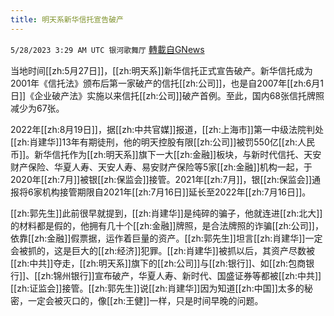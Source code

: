 ```yaml
---
title: 明天系新华信托宣告破产
---
```

`5/28/2023 3:29 AM UTC 银河歌舞厅` [轉載自GNews](https://gnews.org/articles/1336708)

当地时间[[zh:5月27日]]，[[zh:明天系]]新华信托正式宣告破产。新华信托成为2001年《信托法》颁布后第一家破产的信托[[zh:公司]]，也是自2007年[[zh:6月1日]]《企业破产法》实施以来信托[[zh:公司]]破产首例。至此，国内68张信托牌照减少为67张。

2022年[[zh:8月19日]]，据[[zh:中共官媒]]报道，[[zh:上海市]]第一中级法院判处[[zh:肖建华]]13年有期徒刑，他的明天控股有限[[zh:公司]]被罚550亿[[zh:人民币]]。新华信托作为[[zh:明天系]]旗下一大[[zh:金融]]板块，与新时代信托、天安财产保险、华夏人寿、天安人寿、易安财产保险等5家[[zh:金融]]机构一起，于2020年[[zh:7月]]被银[[zh:保监会]]接管。2021年[[zh:7月]]，银[[zh:保监会]]通报将6家机构接管期限自2021年[[zh:7月16日]]延长至2022年[[zh:7月16日]]。

[[zh:郭先生]]此前很早就提到，[[zh:肖建华]]是纯碎的骗子，他就连进[[zh:北大]]的材料都是假的，他拥有几十个[[zh:金融]]牌照，是合法牌照的诈骗[[zh:公司]]，依靠[[zh:金融]]假票据，运作着巨量的资产。[[zh:郭先生]]坦言[[zh:肖建华]]一定会被抓的，这是巨大的[[zh:经济]]犯罪。[[zh:肖建华]]被抓以后，其资产尽数被[[zh:中共]]夺走，[[zh:明天系]]旗下的[[zh:公司]]与[[zh:银行]]、如[[zh:包商银行]]、[[zh:锦州银行]]宣布破产，华夏人寿、新时代、国盛证券等都被[[zh:中共]][[zh:证监会]]接管。[[zh:郭先生]]说[[zh:肖建华]]因为知道[[zh:中国]]太多的秘密，一定会被灭口的，像[[zh:王健]]一样，只是时间早晚的问题。
